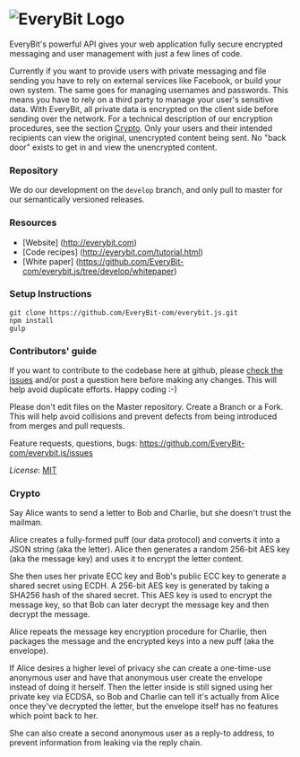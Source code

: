 
![EveryBit Logo](https://raw.githubusercontent.com/EveryBit-com/resources/master/EveryBitLogo.gif)
===========
EveryBit's powerful API gives your web application fully secure encrypted messaging and user management with just a few lines of code.

Currently if you want to provide users with private messaging and file sending you have to rely on external services like Facebook, or build your own system. The same goes for managing usernames and passwords. This means you have to rely on a third party to manage your user's sensitive data. With EveryBit, all private data is encrypted on the client side before sending over the network. For a technical description of our encryption procedures, see the section [Crypto](#crypto). Only your users and their intended recipients can view the original, unencrypted content being sent. No "back door" exists to get in and view the unencrypted content. 

### Repository

We do our development on the ```develop``` branch, and only pull to master for our semantically versioned releases.

### Resources

- [Website] (http://everybit.com)
- [Code recipes] (http://everybit.com/tutorial.html)
- [White paper] (https://github.com/EveryBit-com/everybit.js/tree/develop/whitepaper)

### Setup Instructions

```
git clone https://github.com/EveryBit-com/everybit.js.git
npm install
gulp
```

### Contributors' guide

If you want to contribute to the codebase here at github, please [check the issues](https://github.com/EveryBit-com/everybit.js/issues?q=is%3Aopen) and/or post a question here before making any changes. This will help avoid duplicate efforts. Happy coding :-)

Please don't edit files on the Master repository. Create a Branch or a Fork. This will help avoid collisions and prevent defects from being introduced from merges and pull requests.

Feature requests, questions, bugs:
https://github.com/EveryBit-com/everybit.js/issues

*License*: [MIT](http://opensource.org/licenses/MIT)

### <a name="crypto"></a>Crypto

Say Alice wants to send a letter to Bob and Charlie, but she doesn't trust the mailman.

Alice creates a fully-formed puff (our data protocol) and converts it into a JSON string (aka the letter). Alice then generates a random 256-bit AES key (aka the message key) and uses it to encrypt the letter content. 

She then uses her private ECC key and Bob's public ECC key to generate a shared secret using ECDH. A 256-bit AES key is generated by taking a SHA256 hash of the shared secret. This AES key is used to encrypt the message key, so that Bob can later decrypt the message key and then decrypt the message. 

Alice repeats the message key encryption procedure for Charlie, then packages the message and the encrypted keys into a new puff (aka the envelope).

If Alice desires a higher level of privacy she can create a one-time-use anonymous user and have that anonymous user create the envelope instead of doing it herself. Then the letter inside is still signed using her private key via ECDSA, so Bob and Charlie can tell it's actually from Alice once they've decrypted the letter, but the envelope itself has no features which point back to her.

She can also create a second anonymous user as a reply-to address, to prevent information from leaking via the reply chain.
